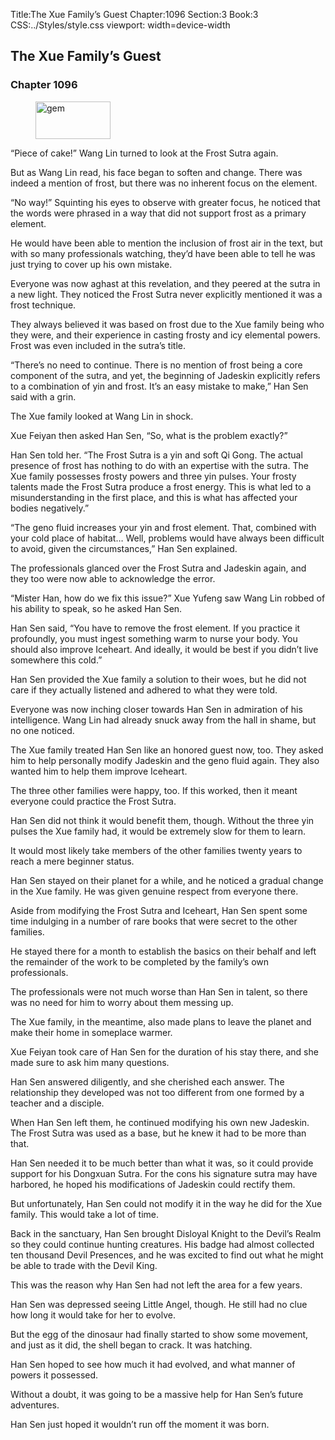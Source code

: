 Title:The Xue Family’s Guest 
Chapter:1096 
Section:3 
Book:3 
CSS:../Styles/style.css 
viewport: width=device-width
  
## The Xue Family’s Guest
### Chapter 1096 
<figure>
	<img src="../Images/gem.gif" alt="gem" id="gem" width="120" height="60" />
</figure>
  

  
  “Piece of cake!” Wang Lin turned to look at the Frost Sutra again.

But as Wang Lin read, his face began to soften and change. There was indeed a mention of frost, but there was no inherent focus on the element.

“No way!” Squinting his eyes to observe with greater focus, he noticed that the words were phrased in a way that did not support frost as a primary element.

He would have been able to mention the inclusion of frost air in the text, but with so many professionals watching, they’d have been able to tell he was just trying to cover up his own mistake.

Everyone was now aghast at this revelation, and they peered at the sutra in a new light. They noticed the Frost Sutra never explicitly mentioned it was a frost technique.

They always believed it was based on frost due to the Xue family being who they were, and their experience in casting frosty and icy elemental powers. Frost was even included in the sutra’s title.

“There’s no need to continue. There is no mention of frost being a core component of the sutra, and yet, the beginning of Jadeskin explicitly refers to a combination of yin and frost. It’s an easy mistake to make,” Han Sen said with a grin.

The Xue family looked at Wang Lin in shock.

Xue Feiyan then asked Han Sen, “So, what is the problem exactly?”

Han Sen told her. “The Frost Sutra is a yin and soft Qi Gong. The actual presence of frost has nothing to do with an expertise with the sutra. The Xue family possesses frosty powers and three yin pulses. Your frosty talents made the Frost Sutra produce a frost energy. This is what led to a misunderstanding in the first place, and this is what has affected your bodies negatively.”

“The geno fluid increases your yin and frost element. That, combined with your cold place of habitat… Well, problems would have always been difficult to avoid, given the circumstances,” Han Sen explained.

The professionals glanced over the Frost Sutra and Jadeskin again, and they too were now able to acknowledge the error.

“Mister Han, how do we fix this issue?” Xue Yufeng saw Wang Lin robbed of his ability to speak, so he asked Han Sen.

Han Sen said, “You have to remove the frost element. If you practice it profoundly, you must ingest something warm to nurse your body. You should also improve Iceheart. And ideally, it would be best if you didn’t live somewhere this cold.”

Han Sen provided the Xue family a solution to their woes, but he did not care if they actually listened and adhered to what they were told.

Everyone was now inching closer towards Han Sen in admiration of his intelligence. Wang Lin had already snuck away from the hall in shame, but no one noticed.

The Xue family treated Han Sen like an honored guest now, too. They asked him to help personally modify Jadeskin and the geno fluid again. They also wanted him to help them improve Iceheart.

The three other families were happy, too. If this worked, then it meant everyone could practice the Frost Sutra.

Han Sen did not think it would benefit them, though. Without the three yin pulses the Xue family had, it would be extremely slow for them to learn.

It would most likely take members of the other families twenty years to reach a mere beginner status.

Han Sen stayed on their planet for a while, and he noticed a gradual change in the Xue family. He was given genuine respect from everyone there.

Aside from modifying the Frost Sutra and Iceheart, Han Sen spent some time indulging in a number of rare books that were secret to the other families.

He stayed there for a month to establish the basics on their behalf and left the remainder of the work to be completed by the family’s own professionals.

The professionals were not much worse than Han Sen in talent, so there was no need for him to worry about them messing up.

The Xue family, in the meantime, also made plans to leave the planet and make their home in someplace warmer.

Xue Feiyan took care of Han Sen for the duration of his stay there, and she made sure to ask him many questions.

Han Sen answered diligently, and she cherished each answer. The relationship they developed was not too different from one formed by a teacher and a disciple.

When Han Sen left them, he continued modifying his own new Jadeskin. The Frost Sutra was used as a base, but he knew it had to be more than that.

Han Sen needed it to be much better than what it was, so it could provide support for his Dongxuan Sutra. For the cons his signature sutra may have harbored, he hoped his modifications of Jadeskin could rectify them.

But unfortunately, Han Sen could not modify it in the way he did for the Xue family. This would take a lot of time.

Back in the sanctuary, Han Sen brought Disloyal Knight to the Devil’s Realm so they could continue hunting creatures. His badge had almost collected ten thousand Devil Presences, and he was excited to find out what he might be able to trade with the Devil King.

This was the reason why Han Sen had not left the area for a few years.

Han Sen was depressed seeing Little Angel, though. He still had no clue how long it would take for her to evolve.

But the egg of the dinosaur had finally started to show some movement, and just as it did, the shell began to crack. It was hatching.

Han Sen hoped to see how much it had evolved, and what manner of powers it possessed.

Without a doubt, it was going to be a massive help for Han Sen’s future adventures.

Han Sen just hoped it wouldn’t run off the moment it was born.
